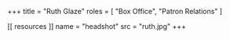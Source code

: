 +++
title = "Ruth Glaze"
roles = [ "Box Office", "Patron Relations" ]

[[ resources ]]
    name = "headshot"
    src = "ruth.jpg"
+++
